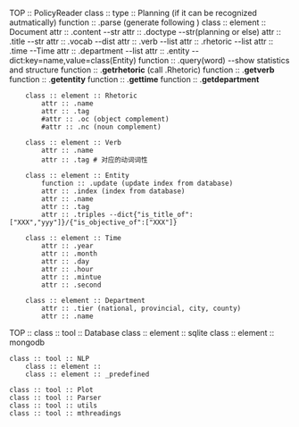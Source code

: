TOP :: PolicyReader
	class :: type :: Planning (if it can be recognized autmatically)
		function :: .parse (generate following )
		class :: element :: Document
			attr :: .content --str
			attr :: .doctype --str(planning or else)
			attr :: .title --str
			attr :: .vocab --dist
			attr :: .verb --list
			attr :: .rhetoric --list
			attr :: .time --Time
			attr :: .department --list
			attr :: .entity --dict:key=name,value=class(Entity)
			function :: .query(word) --show statistics and structure
			function :: .__getrhetoric__ (call .Rhetoric)
			function :: .__getverb__
			function :: .__getentity__
			function :: .__gettime__
			function :: .__getdepartment__

		class :: element :: Rhetoric
			attr :: .name
			attr :: .tag
			#attr :: .oc (object complement)
			#attr :: .nc (noun complement)

		class :: element :: Verb
			attr :: .name
			attr :: .tag # 对应的动词词性

		class :: element :: Entity
    		function :: .update (update index from database)
			attr :: .index (index from database)
			attr :: .name
			attr :: .tag 
			attr :: .triples --dict{"is_title_of":["XXX","yyy"]}/{"is_objective_of":["XXX"]}

		class :: element :: Time
			attr :: .year
			attr :: .month
			attr :: .day
			attr :: .hour
			attr :: .mintue
			attr :: .second

		class :: element :: Department
			attr :: .tier (national, provincial, city, county)
			attr :: .name
			

TOP :: 
	class :: tool :: Database
		class :: element :: sqlite
		class :: element :: mongodb

	class :: tool :: NLP
		class :: element :: 
		class :: element :: _predefined

	class :: tool :: Plot
	class :: tool :: Parser
	class :: tool :: utils
	class :: tool :: mthreadings


